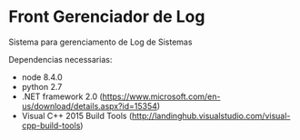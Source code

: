 # Front Gerenciador de Log
Sistema para gerenciamento de Log de Sistemas

Dependencias necessarias:
* node 8.4.0
* python 2.7
* .NET framework 2.0 (https://www.microsoft.com/en-us/download/details.aspx?id=15354)
* Visual C++ 2015 Build Tools (http://landinghub.visualstudio.com/visual-cpp-build-tools)

